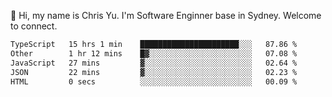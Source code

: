 👋 Hi, my name is Chris Yu. I'm Software Enginner base in Sydney. Welcome to connect.

<!--START_SECTION:waka-->

```txt
TypeScript   15 hrs 1 min    ██████████████████████░░░   87.86 %
Other        1 hr 12 mins    █▓░░░░░░░░░░░░░░░░░░░░░░░   07.08 %
JavaScript   27 mins         ▓░░░░░░░░░░░░░░░░░░░░░░░░   02.64 %
JSON         22 mins         ▓░░░░░░░░░░░░░░░░░░░░░░░░   02.23 %
HTML         0 secs          ░░░░░░░░░░░░░░░░░░░░░░░░░   00.09 %
```

<!--END_SECTION:waka-->
